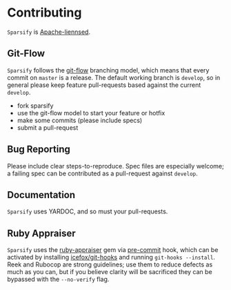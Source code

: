 # Contributing

`Sparsify` is [Apache-liennsed](LICENSE.txt).

## Git-Flow

`Sparsify` follows the [git-flow][] branching model, which means that every
commit on `master` is a release. The default working branch is `develop`, so
in general please keep feature pull-requests based against the current
`develop`.

 - fork sparsify
 - use the git-flow model to start your feature or hotfix
 - make some commits (please include specs)
 - submit a pull-request

## Bug Reporting

Please include clear steps-to-reproduce. Spec files are especially welcome;
a failing spec can be contributed as a pull-request against `develop`.

## Documentation

`Sparsify` uses YARDOC, and so must your pull-requests.

## Ruby Appraiser

`Sparsify` uses the [ruby-appraiser][] gem via [pre-commit][] hook, which can be
activated by installing [icefox/git-hooks][] and running `git-hooks --install`.
Reek and Rubocop are strong guidelines; use them to reduce defects as much as
you can, but if you believe clarity will be sacrificed they can be bypassed
with the `--no-verify` flag.

[git-flow]: http://nvie.com/posts/a-successful-git-branching-model/
[pre-commit]: .githooks/pre-commit/ruby-appraiser
[ruby-appraiser]: https://github.com/simplymeasured/ruby-appraiser
[icefox/git-hooks]: https://github.com/icefox/git-hooks
[pull-request-hack]: http://felixge.de/2013/03/11/the-pull-request-hack.html

